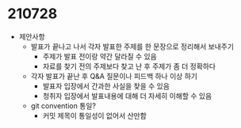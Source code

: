 # 210728

* 제안사항
  * 발표가 끝나고 나서 각자 발표한 주제를 한 문장으로 정리해서 보내주기
    * 주제가 발표 전이랑 약간 달라질 수 있음
    * 자료를 찾기 전의 주제보다 찾고 난 후 주제가 좀 더 정확하다
  * 각자 발표가 끝난 후 Q&A 질문이나 피드백 하나 이상 하기
    * 발표자 입장에서 간과한 사실을 찾을 수 있음
    * 청취자 입장에서 발표내용에 대해 더 자세히 이해할 수 있음
  * git convention 통일?
    * 커밋 제목이 통일성이 없어서 산만함

